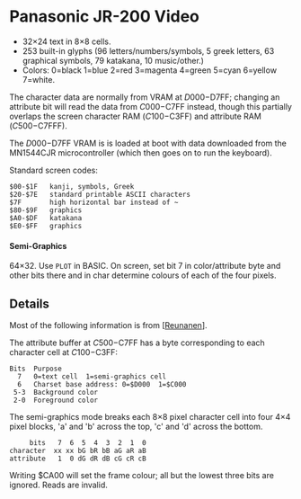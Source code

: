 Panasonic JR-200 Video
======================

- 32×24 text in 8×8 cells.
- 253 built-in glyphs (96 letters/numbers/symbols, 5 greek letters, 63
  graphical symbols, 79 katakana, 10 music/other.)
- Colors: 0=black 1=blue 2=red 3=magenta 4=green 5=cyan 6=yellow 7=white.

The character data are normally from VRAM at $D000-$D7FF; changing an
attribute bit will read the data from $C000-$C7FF instead, though this
partially overlaps the screen character RAM ($C100-$C3FF) and attribute RAM
($C500-$C7FFF).

The $D000-$D7FF VRAM is is loaded at boot with data downloaded from the
MN1544CJR microcontroller (which then goes on to run the keyboard).

Standard screen codes:

    $00-$1F   kanji, symbols, Greek
    $20-$7E   standard printable ASCII characters
    $7F       high horizontal bar instead of ~
    $80-$9F   graphics
    $A0-$DF   katakana
    $E0-$FF   graphics

#### Semi-Graphics

64×32. Use `PLOT` in BASIC. On screen, set bit 7 in color/attribute byte
and other bits there and in char determine colours of each of the four
pixels.


Details
-------

Most of the following information is from [[Reunanen]].

The attribute buffer at $C500-$C7FF has a byte corresponding to each
character cell at $C100-$C3FF:

    Bits  Purpose
      7   0=text cell  1=semi-graphics cell
      6   Charset base address: 0=$D000  1=$C000
     5-3  Background color
     2-0  Foreground color

The semi-graphics mode breaks each 8×8 pixel character cell into four 4×4
pixel blocks, 'a' and 'b' across the top, 'c' and 'd' across the bottom.

         bits   7  6  5  4  3  2  1  0
    character  xx xx bG bR bB aG aR aB
    attribute   1  0 dG dR dB cG cR cB

Writing $CA00 will set the frame colour; all but the lowest three bits are
ignored. Reads are invalid.



<!-------------------------------------------------------------------->
[Reunanen]: http://www.kameli.net/marq/?page_id=1270
